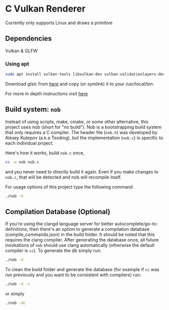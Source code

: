 # C Vulkan Renderer
Currently only supports Linux and draws a primitive

## Dependencies

Vulkan & GLFW

### Using apt
```bash
sudo apt install vulkan-tools libvulkan-dev vulkan-validationlayers-dev spirv-tools libglfw3-dev
```

Download glslc from [here](https://github.com/google/shaderc/blob/main/downloads.md) and copy (or symlink) it to your /usr/local/bin.

For more in depth instructions visit [here](https://vulkan-tutorial.com/Development_environment#page_Linux)

## Build system: `nob`
Instead of using scripts, make, cmake, or some other alternative, this project uses nob (short for "no build"). Nob is a bootstrapping build system that only requires a C compiler. The header file (`nob.h`) was developed by Alexey Kutepov (a.k.a Tsoding), but the implementation (`nob.c`) is specific to each individual project.

Here's how it works, build `nob.c` once,

```bash
cc -o nob nob.c
```
and you never need to directly build it again. Even if you make changes to `nob.c`, that will be detected and nob will recompile itself.

For usage options of this project type the following command
```bash
./nob -h
```

## Compilation Database (Optional)
If you're using the clangd language server for better autocomplete/go-to-definitions, then there's an option to generate a compilation database (compile_commands.json) in the build folder. It should be noted that this requires the clang compiler. After generating the database once, all future invokations of `nob` should use clang automatically (otherwise the default compiler is `cc`). To generate the db simply run:

```bash
./nob -d
```
To clean the build folder and generate the database (for example if `cc` was run previously and you want to be consistent with compilers) run:

```bash
./nob -d -c
```
or simply

```bash
./nob -dc
```
